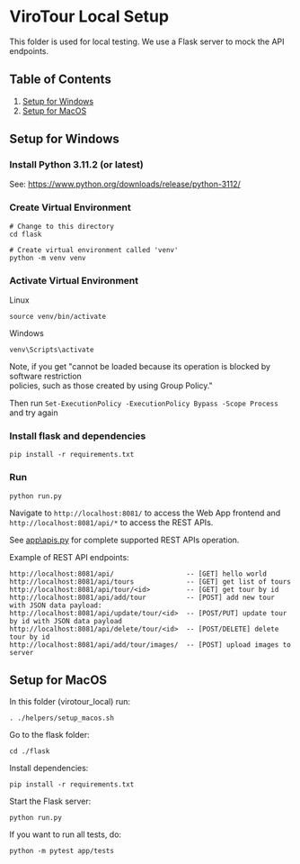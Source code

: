 # ViroTour Local Setup

This folder is used for local testing. We use a Flask server to mock the API endpoints.

## Table of Contents
1. [Setup for Windows](#setup-for-windows)
1. [Setup for MacOS](#setup-for-macos)

## Setup for Windows

### Install Python 3.11.2 (or latest)

See: https://www.python.org/downloads/release/python-3112/

### Create Virtual Environment

```
# Change to this directory
cd flask

# Create virtual environment called 'venv'
python -m venv venv
```

### Activate Virtual Environment

Linux
```
source venv/bin/activate
```

Windows
```
venv\Scripts\activate
```

Note, if you get "cannot be loaded because its operation is blocked by software restriction       
policies, such as those created by using Group Policy."

Then run ```Set-ExecutionPolicy -ExecutionPolicy Bypass -Scope Process``` and try again

### Install flask and dependencies

```
pip install -r requirements.txt
```

### Run

```
python run.py
```

Navigate to `http://localhost:8081/` to access the Web App frontend and `http://localhost:8081/api/*` to access the REST APIs.

See [app\apis.py](vsp/apis.py) for complete supported REST APIs operation.

Example of REST API endpoints:

```
http://localhost:8081/api/                  -- [GET] hello world
http://localhost:8081/api/tours             -- [GET] get list of tours
http://localhost:8081/api/tour/<id>         -- [GET] get tour by id
http://localhost:8081/api/add/tour          -- [POST] add new tour with JSON data payload:
http://localhost:8081/api/update/tour/<id>  -- [POST/PUT] update tour by id with JSON data payload
http://localhost:8081/api/delete/tour/<id>  -- [POST/DELETE] delete tour by id
http://localhost:8081/api/add/tour/images/  -- [POST] upload images to server

```

## Setup for MacOS

In this folder (virotour_local) run:
```
. ./helpers/setup_macos.sh
```
Go to the flask folder:
```
cd ./flask
```
Install dependencies:
```
pip install -r requirements.txt
```
Start the Flask server:
```
python run.py
```
If you want to run all tests, do:
```
python -m pytest app/tests 
```